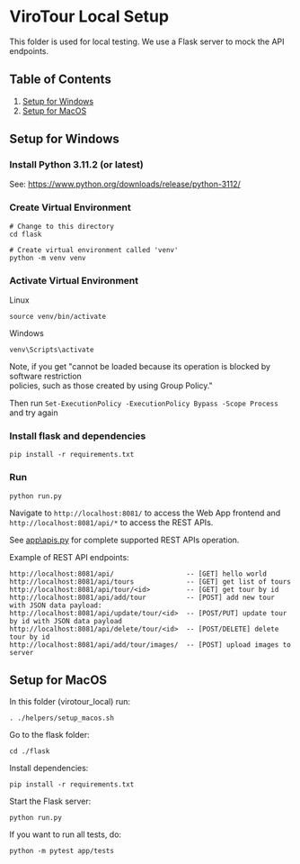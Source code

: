 # ViroTour Local Setup

This folder is used for local testing. We use a Flask server to mock the API endpoints.

## Table of Contents
1. [Setup for Windows](#setup-for-windows)
1. [Setup for MacOS](#setup-for-macos)

## Setup for Windows

### Install Python 3.11.2 (or latest)

See: https://www.python.org/downloads/release/python-3112/

### Create Virtual Environment

```
# Change to this directory
cd flask

# Create virtual environment called 'venv'
python -m venv venv
```

### Activate Virtual Environment

Linux
```
source venv/bin/activate
```

Windows
```
venv\Scripts\activate
```

Note, if you get "cannot be loaded because its operation is blocked by software restriction       
policies, such as those created by using Group Policy."

Then run ```Set-ExecutionPolicy -ExecutionPolicy Bypass -Scope Process``` and try again

### Install flask and dependencies

```
pip install -r requirements.txt
```

### Run

```
python run.py
```

Navigate to `http://localhost:8081/` to access the Web App frontend and `http://localhost:8081/api/*` to access the REST APIs.

See [app\apis.py](vsp/apis.py) for complete supported REST APIs operation.

Example of REST API endpoints:

```
http://localhost:8081/api/                  -- [GET] hello world
http://localhost:8081/api/tours             -- [GET] get list of tours
http://localhost:8081/api/tour/<id>         -- [GET] get tour by id
http://localhost:8081/api/add/tour          -- [POST] add new tour with JSON data payload:
http://localhost:8081/api/update/tour/<id>  -- [POST/PUT] update tour by id with JSON data payload
http://localhost:8081/api/delete/tour/<id>  -- [POST/DELETE] delete tour by id
http://localhost:8081/api/add/tour/images/  -- [POST] upload images to server

```

## Setup for MacOS

In this folder (virotour_local) run:
```
. ./helpers/setup_macos.sh
```
Go to the flask folder:
```
cd ./flask
```
Install dependencies:
```
pip install -r requirements.txt
```
Start the Flask server:
```
python run.py
```
If you want to run all tests, do:
```
python -m pytest app/tests 
```